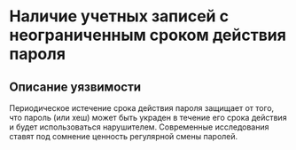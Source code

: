# Наличие учетных записей с неограниченным сроком действия пароля

## Описание уязвимости
Периодическое истечение срока действия пароля защищает от того, что пароль (или хеш) может быть украден в течение его срока действия и будет использоваться нарушителем.
Современные исследования ставят под сомнение ценность регулярной смены паролей. 